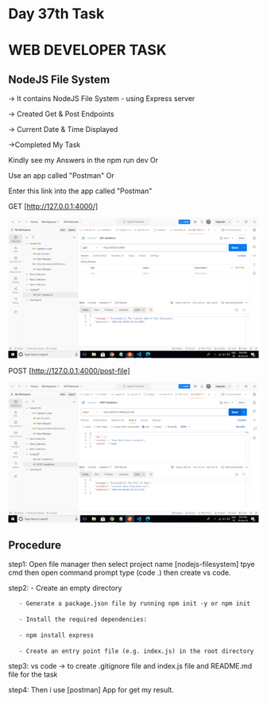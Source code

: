 # Day 37th Task

# WEB DEVELOPER TASK 
  ## **NodeJS File System**

 -> It contains NodeJS File System - using Express server

-> Created Get & Post Endpoints 

-> Current Date & Time Displayed 

->Completed My Task 

Kindly see my Answers in the npm run dev Or 

Use an app called "Postman"   Or

Enter this link into the app called "Postman"


GET [http://127.0.0.1:4000/]

![alt text](image.2.png)

POST  [http://127.0.0.1:4000/post-file]

![alt text](image-1.png)


## **Procedure**

step1: Open file manager then select project name [nodejs-filesystem] tpye cmd then open command prompt type (code .) then create vs code.

step2: - Create an empty directory

       - Generate a package.json file by running npm init -y or npm init

       - Install the required dependencies:

       - npm install express
       
       - Create an entry point file (e.g. index.js) in the root directory

step3: vs code -> to create .gitignore file and index.js file and README.md file for the task

step4: Then i use [postman] App for get my result.



